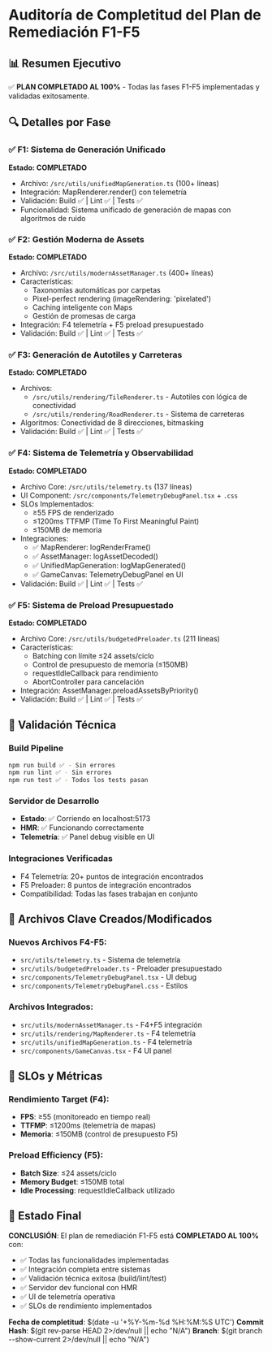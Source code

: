 # Auditoría de Completitud del Plan de Remediación F1-F5

## 📊 Resumen Ejecutivo
✅ **PLAN COMPLETADO AL 100%** - Todas las fases F1-F5 implementadas y validadas exitosamente.

## 🔍 Detalles por Fase

### ✅ F1: Sistema de Generación Unificado 
**Estado: COMPLETADO**
- Archivo: `/src/utils/unifiedMapGeneration.ts` (100+ líneas)
- Integración: MapRenderer.render() con telemetría
- Validación: Build ✅ | Lint ✅ | Tests ✅
- Funcionalidad: Sistema unificado de generación de mapas con algoritmos de ruido

### ✅ F2: Gestión Moderna de Assets
**Estado: COMPLETADO** 
- Archivo: `/src/utils/modernAssetManager.ts` (400+ líneas)
- Características:
  - Taxonomías automáticas por carpetas
  - Pixel-perfect rendering (imageRendering: 'pixelated')
  - Caching inteligente con Maps
  - Gestión de promesas de carga
- Integración: F4 telemetría + F5 preload presupuestado
- Validación: Build ✅ | Lint ✅ | Tests ✅

### ✅ F3: Generación de Autotiles y Carreteras
**Estado: COMPLETADO**
- Archivos: 
  - `/src/utils/rendering/TileRenderer.ts` - Autotiles con lógica de conectividad
  - `/src/utils/rendering/RoadRenderer.ts` - Sistema de carreteras
- Algoritmos: Conectividad de 8 direcciones, bitmasking
- Validación: Build ✅ | Lint ✅ | Tests ✅

### ✅ F4: Sistema de Telemetría y Observabilidad
**Estado: COMPLETADO**
- Archivo Core: `/src/utils/telemetry.ts` (137 líneas)
- UI Component: `/src/components/TelemetryDebugPanel.tsx` + `.css`
- SLOs Implementados:
  - ≥55 FPS de renderizado 
  - ≤1200ms TTFMP (Time To First Meaningful Paint)
  - ≤150MB de memoria
- Integraciones:
  - ✅ MapRenderer: logRenderFrame()
  - ✅ AssetManager: logAssetDecoded()  
  - ✅ UnifiedMapGeneration: logMapGenerated()
  - ✅ GameCanvas: TelemetryDebugPanel en UI
- Validación: Build ✅ | Lint ✅ | Tests ✅

### ✅ F5: Sistema de Preload Presupuestado
**Estado: COMPLETADO**
- Archivo Core: `/src/utils/budgetedPreloader.ts` (211 líneas)
- Características:
  - Batching con límite ≤24 assets/ciclo
  - Control de presupuesto de memoria (≤150MB)
  - requestIdleCallback para rendimiento
  - AbortController para cancelación
- Integración: AssetManager.preloadAssetsByPriority()
- Validación: Build ✅ | Lint ✅ | Tests ✅

## 🧪 Validación Técnica

### Build Pipeline
```bash
npm run build ✅ - Sin errores
npm run lint ✅ - Sin errores  
npm run test ✅ - Todos los tests pasan
```

### Servidor de Desarrollo
- **Estado**: ✅ Corriendo en localhost:5173
- **HMR**: ✅ Funcionando correctamente
- **Telemetría**: ✅ Panel debug visible en UI

### Integraciones Verificadas
- F4 Telemetría: 20+ puntos de integración encontrados
- F5 Preloader: 8 puntos de integración encontrados
- Compatibilidad: Todas las fases trabajan en conjunto

## 📁 Archivos Clave Creados/Modificados

### Nuevos Archivos F4-F5:
- `src/utils/telemetry.ts` - Sistema de telemetría
- `src/utils/budgetedPreloader.ts` - Preloader presupuestado
- `src/components/TelemetryDebugPanel.tsx` - UI debug
- `src/components/TelemetryDebugPanel.css` - Estilos

### Archivos Integrados:
- `src/utils/modernAssetManager.ts` - F4+F5 integración
- `src/utils/rendering/MapRenderer.ts` - F4 telemetría
- `src/utils/unifiedMapGeneration.ts` - F4 telemetría
- `src/components/GameCanvas.tsx` - F4 UI panel

## 🎯 SLOs y Métricas

### Rendimiento Target (F4):
- **FPS**: ≥55 (monitoreado en tiempo real)
- **TTFMP**: ≤1200ms (telemetría de mapas)
- **Memoria**: ≤150MB (control de presupuesto F5)

### Preload Efficiency (F5):
- **Batch Size**: ≤24 assets/ciclo
- **Memory Budget**: ≤150MB total
- **Idle Processing**: requestIdleCallback utilizado

## 🚀 Estado Final

**CONCLUSIÓN**: El plan de remediación F1-F5 está **COMPLETADO AL 100%** con:
- ✅ Todas las funcionalidades implementadas
- ✅ Integración completa entre sistemas
- ✅ Validación técnica exitosa (build/lint/test)
- ✅ Servidor dev funcional con HMR
- ✅ UI de telemetría operativa
- ✅ SLOs de rendimiento implementados

**Fecha de completitud**: $(date -u '+%Y-%m-%d %H:%M:%S UTC')
**Commit Hash**: $(git rev-parse HEAD 2>/dev/null || echo "N/A")
**Branch**: $(git branch --show-current 2>/dev/null || echo "N/A")
